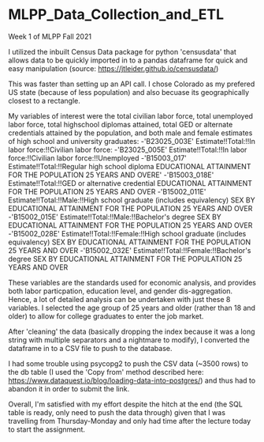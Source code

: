 # MLPP_Data_Collection_and_ETL
Week 1 of MLPP Fall 2021


I utilized the inbuilt Census Data package for python 'censusdata' that allows data to be quickly imported in to a pandas dataframe for quick and easy manipulation (source: https://jtleider.github.io/censusdata/)

This was faster than setting up an API call. 
I chose Colorado as my prefered US state (because of less population) and also becuase its geographically closest to a rectangle.

My variables of interest were the total civilian labor force, total unemployed labor force, total highschool diplomas attained, total GED or alternate credentials attained by the population, and both male and female estimates of high school and university graduates: 
-'B23025_003E'  Estimate!!Total:!!In labor force:!!Civilian labor force:
-'B23025_005E' Estimate!!Total:!!In labor force:!!Civilian labor force:!!Unemployed
-'B15003_017' Estimate!!Total:!!Regular high school diploma	EDUCATIONAL ATTAINMENT FOR THE POPULATION 25 YEARS AND OVERE'
-'B15003_018E' Estimate!!Total:!!GED or alternative credential	EDUCATIONAL ATTAINMENT FOR THE POPULATION 25 YEARS AND OVER
-'B15002_011E'	Estimate!!Total:!!Male:!!High school graduate (includes equivalency)	SEX BY EDUCATIONAL ATTAINMENT FOR THE POPULATION 25 YEARS AND OVER
-'B15002_015E'	Estimate!!Total:!!Male:!!Bachelor's degree	SEX BY EDUCATIONAL ATTAINMENT FOR THE POPULATION 25 YEARS AND OVER
-'B15002_028E'	Estimate!!Total:!!Female:!!High school graduate (includes equivalency)	SEX BY EDUCATIONAL ATTAINMENT FOR THE POPULATION 25 YEARS AND OVER
-'B15002_032E'	Estimate!!Total:!!Female:!!Bachelor's degree	SEX BY EDUCATIONAL ATTAINMENT FOR THE POPULATION 25 YEARS AND OVER

These variables are the standards used for economic analysis, and provides both labor particpation, education level, and gender dis-aggregation. Hence, a lot of detailed analysis can be undertaken with just these 8 variables. I selected the age group of 25 years and older (rather than 18 and older) to allow for college graduates to enter the job market.

After 'cleaning' the data (basically dropping the index because it was a long string with multiple separators and a nightmare to modify), I converted the dataframe in to a CSV file to push to the database.

I had some trouble using psycopg2 to push the CSV data (~3500 rows) to the db table (I used the 'Copy from' method described here: https://www.dataquest.io/blog/loading-data-into-postgres/) and thus had to abandon it in order to submit the link.

Overall, I'm satisfied with my effort despite the hitch at the end (the SQL table is ready, only need to push the data through) given that I was travelling from Thursday-Monday and only had time after the lecture today to start the assignment.
